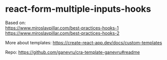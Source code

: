 # react-form-multiple-inputs-hooks

Based on:  
https://www.miroslavpillar.com/best-practices-hooks-1  
https://www.miroslavpillar.com/best-practices-hooks-2

More about templates: https://create-react-app.dev/docs/custom-templates

Repo: https://github.com/ganevru/cra-template-ganevru#readme
